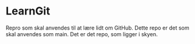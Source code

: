 # LearnGit
Repro som skal anvendes til at lære lidt om GitHub.
Dette repo er det som skal anvendes som main.
Det er det repo, som ligger i skyen.
